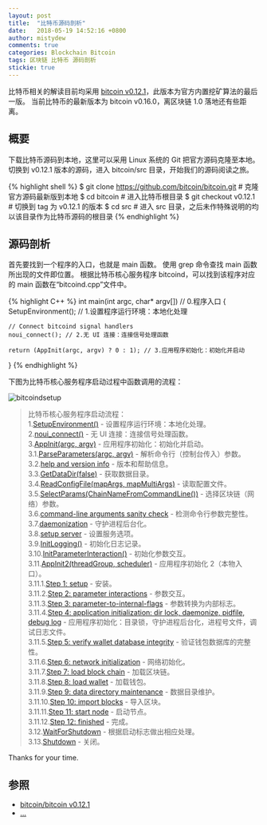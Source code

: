 ```yaml
---
layout: post
title:  "比特币源码剖析"
date:   2018-05-19 14:52:16 +0800
author: mistydew
comments: true
categories: Blockchain Bitcoin
tags: 区块链 比特币 源码剖析
stickie: true
---
```

比特币相关的解读目前均采用 [bitcoin v0.12.1](https://github.com/bitcoin/bitcoin/tree/v0.12.1)，此版本为官方内置挖矿算法的最后一版。
当前比特币的最新版本为 bitcoin v0.16.0，离区块链 1.0 落地还有些距离。

## 概要

下载比特币源码到本地，这里可以采用 Linux 系统的 Git 把官方源码克隆至本地。
切换到 v0.12.1 版本的源码，进入 bitcoin/src 目录，开始我们的源码阅读之旅。

{% highlight shell %}
$ git clone https://github.com/bitcoin/bitcoin.git # 克隆官方源码最新版到本地
$ cd bitcoin # 进入比特币根目录
$ git checkout v0.12.1 # 切换到 tag 为 v0.12.1 的版本
$ cd src # 进入 src 目录，之后未作特殊说明的均以该目录作为比特币源码的根目录
{% endhighlight %}

## 源码剖析

首先要找到一个程序的入口，也就是 main 函数。
使用 grep 命令查找 main 函数所出现的文件即位置。
根据比特币核心服务程序 bitcoind，可以找到该程序对应的 main 函数在“bitcoind.cpp”文件中。

{% highlight C++ %}
int main(int argc, char* argv[]) // 0.程序入口
{
    SetupEnvironment(); // 1.设置程序运行环境：本地化处理

    // Connect bitcoind signal handlers
    noui_connect(); // 2.无 UI 连接：连接信号处理函数

    return (AppInit(argc, argv) ? 0 : 1); // 3.应用程序初始化：初始化并启动
}
{% endhighlight %}

下图为比特币核心服务程序启动过程中函数调用的流程：

![bitcoindsetup](https://raw.githubusercontent.com/mistydew/blockchain/master/images/bitcoindsetup.png)

> 比特币核心服务程序启动流程：<br>
> 1.[SetupEnvironment()](/blog/2018/05/bitcoin-source-anatomy-01.html#SetupEnvironment-ref) - 设置程序运行环境：本地化处理。<br>
> 2.[noui_connect()](/blog/2018/05/bitcoin-source-anatomy-01.html#noui_connect-ref) - 无 UI 连接：连接信号处理函数。<br>
> 3.[AppInit(argc, argv)](/blog/2018/06/bitcoin-source-anatomy-02.html#AppInit-ref) - 应用程序初始化：初始化并启动。<br>
> 3.1.[ParseParameters(argc, argv)](/blog/2018/06/bitcoin-source-anatomy-02.html#ParseParameters-ref) - 解析命令行（控制台传入）参数。<br>
> 3.2.[help and version info](/blog/2018/06/bitcoin-source-anatomy-02.html#HelpVersionInfo-ref) - 版本和帮助信息。<br>
> 3.3.[GetDataDir(false)](/blog/2018/06/bitcoin-source-anatomy-03.html#GetDataDir-ref) - 获取数据目录。<br>
> 3.4.[ReadConfigFile(mapArgs, mapMultiArgs)](/blog/2018/06/bitcoin-source-anatomy-03.html#ReadConfigFile-ref) - 读取配置文件。<br>
> 3.5.[SelectParams(ChainNameFromCommandLine())](/blog/2018/06/bitcoin-source-anatomy-03.html#SelectParams-ref) - 选择区块链（网络）参数。<br>
> 3.6.[command-line arguments sanity check](/blog/2018/06/bitcoin-source-anatomy-03.html#Command-line-ref) - 检测命令行参数完整性。<br>
> 3.7.[daemonization](/blog/2018/06/bitcoin-source-anatomy-03.html#Daemon-ref) - 守护进程后台化。<br>
> 3.8.[setup server](/blog/2018/06/bitcoin-source-anatomy-03.html#Server-ref) - 设置服务选项。<br>
> 3.9.[InitLogging()](/blog/2018/06/bitcoin-source-anatomy-04.html#InitLogging-ref) - 初始化日志记录。<br>
> 3.10.[InitParameterInteraction()](/blog/2018/06/bitcoin-source-anatomy-04.html#InitParameterInteraction-ref) - 初始化参数交互。<br>
> 3.11.[AppInit2(threadGroup, scheduler)](/blog/2018/06/bitcoin-source-anatomy-04.html#AppInit2-ref) - 应用程序初始化 2（本物入口）。<br>
> 3.11.1.[Step 1: setup](/blog/2018/06/bitcoin-source-anatomy-04.html#Step01-ref) - 安装。<br>
> 3.11.2.[Step 2: parameter interactions](/blog/2018/06/bitcoin-source-anatomy-04.html#Step02-ref) - 参数交互。<br>
> 3.11.3.[Step 3: parameter-to-internal-flags](/blog/2018/06/bitcoin-source-anatomy-05.html#Step03-ref) - 参数转换为内部标志。<br>
> 3.11.4.[Step 4: application initialization: dir lock, daemonize, pidfile, debug log](/blog/2018/06/bitcoin-source-anatomy-05.html#Step04-ref) - 应用程序初始化：目录锁，守护进程后台化，进程号文件，调试日志文件。<br>
> 3.11.5.[Step 5: verify wallet database integrity](/blog/2018/08/bitcoin-source-anatomy-11.html#Step05-ref) - 验证钱包数据库的完整性。<br>
> 3.11.6.[Step 6: network initialization](/blog/2018/08/bitcoin-source-anatomy-12.html#Step06-ref) - 网络初始化。<br>
> 3.11.7.[Step 7: load block chain](/blog/2018/08/bitcoin-source-anatomy-13.html#Step07-ref) - 加载区块链。<br>
> 3.11.8.[Step 8: load wallet](/blog/2018/08/bitcoin-source-anatomy-14.html#Step08-ref) - 加载钱包。<br>
> 3.11.9.[Step 9: data directory maintenance](/blog/2018/09/bitcoin-source-anatomy-15.html#Step09-ref) - 数据目录维护。<br>
> 3.11.10.[Step 10: import blocks](/blog/2018/09/bitcoin-source-anatomy-15.html#Step10-ref) - 导入区块。<br>
> 3.11.11.[Step 11: start node](/blog/2018/09/bitcoin-source-anatomy-16.html#Step11-ref) - 启动节点。<br>
> 3.11.12.[Step 12: finished]() - 完成。<br>
> 3.12.[WaitForShutdown]() - 根据启动标志做出相应处理。<br>
> 3.13.[Shutdown]() - 关闭。

Thanks for your time.

## 参照
* [bitcoin/bitcoin v0.12.1](https://github.com/bitcoin/bitcoin/tree/v0.12.1)
* [...](https://github.com/mistydew/blockchain)
